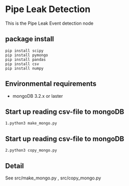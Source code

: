 # Pipe Leak Detection 
This is the Pipe Leak Event detection node

## package install
```
pip install scipy
pip install pymongo
pip install pandas
pip install csv
pip install numpy
```

## Environmental requirements
* mongoDB 3.2.x or laster

## Start up reading csv-file to mongoDB
```
1.python3 make_mongo.py
```
## Start up reading csv-file to mongoDB
```
2.python3 copy_mongo.py
```

## Detail
See src/make_mongo.py , src/copy_mongo.py

